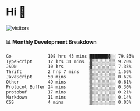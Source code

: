 # Hi 👋
 
![visitors](https://visitor-badge.glitch.me/badge?page_id=sorcererxw.sorcererx)

#### 📊 Monthly Development Breakdown

<!--START_SECTION:waka-->
```text
Go              108 hrs 43 mins ███████▓░░ 79.83%
TypeScript      12 hrs 31 mins  ▓░░░░░░░░░ 9.20%
JSON            10 hrs          ▓░░░░░░░░░ 7.35%
Thrift          2 hrs 7 mins    ▒░░░░░░░░░ 1.56%
JavaScript      50 mins         ▒░░░░░░░░░ 0.62%
Other           49 mins         ▒░░░░░░░░░ 0.61%
Protocol Buffer 24 mins         ▒░░░░░░░░░ 0.30%
protobuf        17 mins         ▒░░░░░░░░░ 0.21%
Markdown        11 mins         ▒░░░░░░░░░ 0.14%
CSS             4 mins          ▒░░░░░░░░░ 0.05%
```
<!--END_SECTION:waka-->
